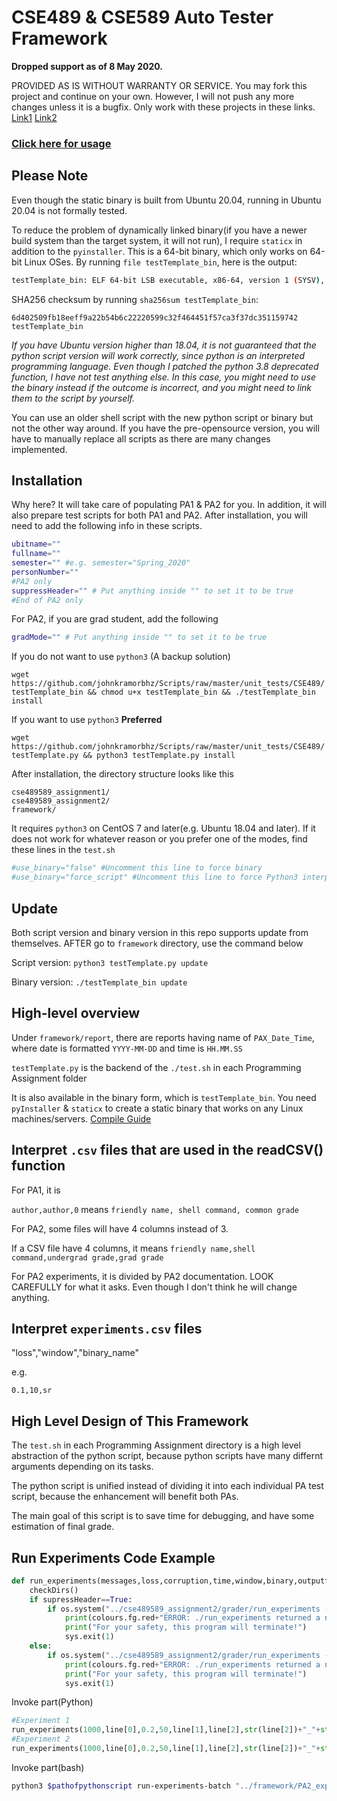 # CSE489 & CSE589 Auto Tester Framework

**Dropped support as of 8 May 2020.**

PROVIDED AS IS WITHOUT WARRANTY OR SERVICE. You may fork this project and continue on your own. However, I will not push any more changes unless it is a bugfix. Only work with these projects in these links. [Link1](https://docs.google.com/document/u/1/d/135usaNDMnJ5pEDG-UbspZameDPmOH0DmXLrMVrLVJ88/pub) [Link2](https://docs.google.com/document/u/1/d/19I8-TrLNcfaCGX1L-KSx5xFYEoiFAN3F9o_jQlOgsFM/pub)

### [Click here for usage](https://github.com/johnkramorbhz/Scripts/blob/master/unit_tests/CSE489/usage.md)

## Please Note

Even though the static binary is built from Ubuntu 20.04, running in Ubuntu 20.04 is not formally tested.

To reduce the problem of dynamically linked binary(if you have a newer build system than the target system, it will not run), I require `staticx` in addition to the `pyinstaller`. This is a 64-bit binary, which only works on 64-bit Linux OSes. By running `file testTemplate_bin`, here is the output:

```bash
testTemplate_bin: ELF 64-bit LSB executable, x86-64, version 1 (SYSV), statically linked, not stripped
```

SHA256 checksum by running `sha256sum testTemplate_bin`:

`6d402509fb18eeff9a22b54b6c22220599c32f464451f57ca3f37dc351159742  testTemplate_bin`

*If you have Ubuntu version higher than 18.04, it is not guaranteed that the python script version will work correctly, since python is an interpreted programming language. Even though I patched the python 3.8 deprecated function, I have not test anything else. In this case, you might need to use the binary instead if the outcome is incorrect, and you might need to link them to the script by yourself.*

You can use an older shell script with the new python script or binary but not the other way around. If you have the pre-opensource version, you will have to manually replace all scripts as there are many changes implemented.

## Installation

Why here? It will take care of populating PA1 & PA2 for you. In addition, it will also prepare test scripts for both PA1 and PA2. After installation, you will need to add the following info in these scripts.

```bash
ubitname=""
fullname=""
semester="" #e.g. semester="Spring_2020"
personNumber=""
#PA2 only
suppressHeader="" # Put anything inside "" to set it to be true
#End of PA2 only
```

For PA2, if you are grad student, add the following

```bash
gradMode="" # Put anything inside "" to set it to be true
```

If you do not want to use `python3` (A backup solution)

`wget https://github.com/johnkramorbhz/Scripts/raw/master/unit_tests/CSE489/testTemplate_bin && chmod u+x testTemplate_bin && ./testTemplate_bin install`

If you want to use `python3` **Preferred**

`wget https://github.com/johnkramorbhz/Scripts/raw/master/unit_tests/CSE489/testTemplate.py && python3 testTemplate.py install`

After installation, the directory structure looks like this

```
cse489589_assignment1/
cse489589_assignment2/
framework/
```

It requires `python3` on CentOS 7 and later(e.g. Ubuntu 18.04 and later). If it does not work for whatever reason or you prefer one of the modes, find these lines in the `test.sh`

```bash
#use_binary="false" #Uncomment this line to force binary
#use_binary="force_script" #Uncomment this line to force Python3 interpreter
```

## Update

Both script version and binary version in this repo supports update from themselves. AFTER go to `framework` directory, use the command below

Script version: `python3 testTemplate.py update`

Binary version: `./testTemplate_bin update`

## High-level overview

Under `framework/report`, there are reports having name of `PAX_Date_Time`, where date is formatted `YYYY-MM-DD` and time is `HH.MM.SS`

`testTemplate.py` is the backend of the `./test.sh` in each Programming Assignment folder

It is also available in the binary form, which is `testTemplate_bin`. You need `pyInstaller` & `staticx` to create a static binary that works on any Linux machines/servers. [Compile Guide](https://github.com/johnkramorbhz/Scripts/blob/master/unit_tests/CSE489/usage.md#re-compile-binary)

## Interpret `.csv` files that are used in the readCSV() function

For PA1, it is 

`author,author,0` means `friendly name, shell command, common grade`

For PA2, some files will have 4 columns instead of 3.

If a CSV file have 4 columns, it means `friendly name,shell command,undergrad grade,grad grade`

For PA2 experiments, it is divided by PA2 documentation. LOOK CAREFULLY for what it asks. Even though I don't think he will change anything.

## Interpret `experiments.csv` files

"loss","window","binary_name"

e.g.

`0.1,10,sr`

## High Level Design of This Framework

The `test.sh` in each Programming Assignment directory is a high level abstraction of the python script, because python scripts have many differnt arguments depending on its tasks.

The python script is unified instead of dividing it into each individual PA test script, because the enhancement will benefit both PAs.

The main goal of this script is to save time for debugging, and have some estimation of final grade.

## Run Experiments Code Example

```python
def run_experiments(messages,loss,corruption,time,window,binary,outputfile,supressHeader,ubitname):
    checkDirs()
    if supressHeader==True:
        if os.system("../cse489589_assignment2/grader/run_experiments -m "+str(messages)+" -l "+str(loss)+" -c "+str(corruption)+" -t "+str(time)+" -w "+str(window)+" -p ../cse489589_assignment2/"+str(ubitname)+"/"+str(binary)+" -o ../framework/report/PA2_experiments/"+str(outputfile)+" -n") !=0:
            print(colours.fg.red+"ERROR: ./run_experiments returned a non-zero exit code!",colours.reset)
            print("For your safety, this program will terminate!")
            sys.exit(1)
    else:
        if os.system("../cse489589_assignment2/grader/run_experiments -m "+str(messages)+" -l "+str(loss)+" -c "+str(corruption)+" -t "+str(time)+" -w "+str(window)+" -p ../cse489589_assignment2/"+str(ubitname)+"/"+str(binary)+" -o ../framework/report/PA2_experiments/"+str(outputfile)) !=0:
            print(colours.fg.red+"ERROR: ./run_experiments returned a non-zero exit code!",colours.reset)
            print("For your safety, this program will terminate!")
            sys.exit(1)
```

Invoke part(Python)

```python
#Experiment 1
run_experiments(1000,line[0],0.2,50,line[1],line[2],str(line[2])+"_"+str(line[1])+"_experiment1.csv",suppressHeader,sys.argv[3])
#Experiment 2
run_experiments(1000,line[0],0.2,50,line[1],line[2],str(line[2])+"_"+str(line[0])+"_experiment2.csv",suppressHeader,sys.argv[3])
```

Invoke part(bash)

```bash
python3 $pathofpythonscript run-experiments-batch "../framework/PA2_experiment2_0.2_ds.csv" $ubitname 2
```